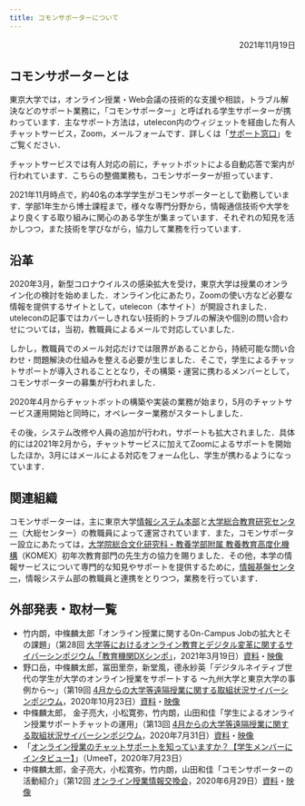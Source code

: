 ```yaml
---
title: コモンサポーターについて
---
```


<p style="text-align: right">
2021年11月19日</p>

## コモンサポーターとは

東京大学では，オンライン授業・Web会議の技術的な支援や相談，トラブル解決などのサポート業務に，「コモンサポーター」と呼ばれる学生サポーターが携わっています．主なサポート方法は，utelecon内のウィジェットを経由した有人チャットサービス，Zoom，メールフォームです．詳しくは「[サポート窓口](/support/)」をご覧ください．

チャットサービスでは有人対応の前に，チャットボットによる自動応答で案内が行われています．こちらの整備業務も，コモンサポーターが担っています．

2021年11月時点で，約40名の本学学生がコモンサポーターとして勤務しています．学部1年生から博士課程まで，様々な専門分野から，情報通信技術や大学をより良くする取り組みに関心のある学生が集まっています．それぞれの知見を活かしつつ，また技術を学びながら，協力して業務を行っています．


## 沿革

2020年3月，新型コロナウイルスの感染拡大を受け，東京大学は授業のオンライン化の検討を始めました．オンライン化にあたり，Zoomの使い方など必要な情報を提供するサイトとして，utelecon（本サイト）が開設されました．uteleconの記事ではカバーしきれない技術的トラブルの解決や個別の問い合わせについては，当初，教職員によるメールで対応していました．

しかし，教職員でのメール対応だけでは限界があることから，持続可能な問い合わせ・問題解決の仕組みを整える必要が生じました．そこで，学生によるチャットサポートが導入されることとなり，その構築・運営に携わるメンバーとして，コモンサポーターの募集が行われました．

2020年4月からチャットボットの構築や実装の業務が始まり，5月のチャットサービス運用開始と同時に，オペレーター業務がスタートしました．

その後，システム改修や人員の追加が行われ，サポートも拡大されました．具体的には2021年2月から，チャットサービスに加えてZoomによるサポートを開始したほか，3月にはメールによる対応をフォーム化し、学生が携わるようになっています．


## 関連組織

コモンサポーターは，主に東京大学[情報システム本部](https://www.u-tokyo.ac.jp/adm/dics/ja/index.html)と[大学総合教育研究センター](https://www.he.u-tokyo.ac.jp/)（大総センター）の教職員によって運営されています．また，コモンサポーター設立にあたっては，[大学院総合文化研究科・教養学部附属 教養教育高度化機構](http://www.komex.c.u-tokyo.ac.jp/)（KOMEX）初年次教育部門の先生方の協力を賜りました．その他，本学の情報サービスについて専門的な知見やサポートを提供するために，[情報基盤センター](https://www.itc.u-tokyo.ac.jp/)，情報システム部の教職員と連携をとりつつ，業務を行っています．


## 外部発表・取材一覧

* 竹内朗，中條麟太郎「オンライン授業に関するOn-Campus Jobの拡大とその課題」（第28回 [大学等におけるオンライン教育とデジタル変革に関するサイバーシンポジウム「教育機関DXシンポ」](https://www.nii.ac.jp/event/other/decs/)，2021年3月19日）[資料](https://www.nii.ac.jp/event/upload/20210319-07_UT.pdf)・[映像](https://youtu.be/g837oBruR1U)
* 野口岳，中條麟太郎，冨田里奈，新堂風，德永紗英「デジタルネイティブ世代の学生が大学のオンライン授業をサポートする 〜九州大学と東京大学の事例から〜」（第19回 [4月からの大学等遠隔授業に関する取組状況サイバーシンポジウム](https://www.nii.ac.jp/event/other/decs/)，2020年10月23日）[資料](https://www.nii.ac.jp/event/upload/20201023-11_Noguchi.pdf)・[映像](https://youtu.be/4NkKYCX-Aa0)
* 中條麟太郎， 金子亮大，小松寛弥，竹内朗，山田和佳「学生によるオンライン授業サポートチャットの運用」（第13回 [4月からの大学等遠隔授業に関する取組状況サイバーシンポジウム](https://www.nii.ac.jp/event/other/decs/)，2020年7月31日）[資料](https://www.nii.ac.jp/event/upload/20200731-08_Chujo.pdf)・[映像](https://youtu.be/_giwSi2K1c4)
* 「[オンライン授業のチャットサポートを知っていますか？【学生メンバーにインタビュー】](https://todai-umeet.com/article/55605)」（UmeeT，2020年7月23日）
* 中條麟太郎，金子亮大，小松寛弥，竹内朗，山田和佳「コモンサポーターの活動紹介」（第12回 [オンライン授業情報交換会](/events/2020-luncheon/)，2020年6月29日）[資料](/events/2020-luncheon/luncheon_12_slides.pdf)・[映像](https://drive.google.com/file/d/1vuFdU29dg0usyn3LwZJznckPIBHrhXic/view?usp=sharing)
